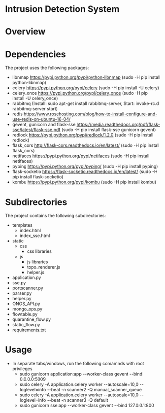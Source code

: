 # Intrusion Detection System

# Overview

# Dependencies
The project uses the following packages:

- libnmap https://pypi.python.org/pypi/python-libnmap (sudo -H pip install python-libnmap)
- celery https://pypi.python.org/pypi/celery (sudo -H pip install -U celery)
- celery_once https://pypi.python.org/pypi/celery_once (sudo -H pip install -U celery_once)
- rabbitmq (Install: sudo apt-get install rabbitmq-server, Start: invoke-rc.d rabbitmq-server start)
- redis https://www.rosehosting.com/blog/how-to-install-configure-and-use-redis-on-ubuntu-16-04/
- gevent, gunicorn and flask-sse https://media.readthedocs.org/pdf/flask-sse/latest/flask-sse.pdf
  (sudo -H pip install flask-sse gunicorn gevent)
- redlock https://pypi.python.org/pypi/redlock/1.2.0 (sudo -H pip install redlock)
- flask_cors http://flask-cors.readthedocs.io/en/latest/ (sudo -H pip install flask_cors)
- netifaces https://pypi.python.org/pypi/netifaces (sudo -H pip install netifaces)
- pyping https://pypi.python.org/pypi/pyping/ (sudo -H pip install pyping)
- flask-socketio https://flask-socketio.readthedocs.io/en/latest/ (sudo -H pip install flask-socketio)
- kombu https://pypi.python.org/pypi/kombu (sudo -H pip install kombu)


# Subdirectories
The project contains the following subdirectories:

- templates
    - index.html
    - index_sse.html
- static
    - css
      - css libraries
    - js 
      - js libraries
      - topo_renderer.js
      - helper.js
 - application.py
 - sse.py
 - portscanner.py
 - parser.py
 - helper.py
 - ONOS_API.py
 - mongo_ops.py
 - flowtable.py
 - quarantine_flow.py
 - static_flow.py
 - requirements.txt
    
# Usage
- In separate tabs/windows, run the following comamnds with root privileges
  - sudo gunicorn application:app --worker-class gevent --bind 0.0.0.0:5009
  - sudo celery -A application.celery worker --autoscale=10,0 --loglevel=info --beat -n scanner2 -Q manual_scanner_queue
  - sudo celery -A application.celery worker --autoscale=10,0 --loglevel=info --beat -n scanner3 -Q default
  - sudo gunicorn sse:app --worker-class gevent --bind 127.0.0.1:800
